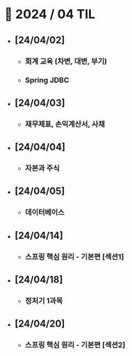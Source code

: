 # 🚩 2024 / 04 TIL

- ## **[24/04/02]**

  - ### 회계 교육 (차변, 대변, 부기)
  - ### Spring JDBC

- ## **[24/04/03]**

  - ### 재무제표, 손익계산서, 사채

- ## **[24/04/04]**

  - ### 자본과 주식

- ## **[24/04/05]**

  - ### 데이터베이스

- ## **[24/04/14]**

  - ### 스프링 핵심 원리 - 기본편 [섹션1]

- ## **[24/04/18]**

  - ### 정처기 1과목

- ## **[24/04/20]**
  - ### 스프링 핵심 원리 - 기본편 [섹션2]
